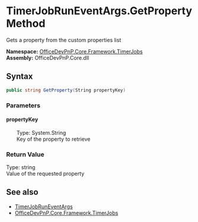 # TimerJobRunEventArgs.GetProperty Method  
 Gets a property from the custom properties list   

**Namespace:** [OfficeDevPnP.Core.Framework.TimerJobs](OfficeDevPnP.Core.Framework.TimerJobs.md)  
**Assembly:** OfficeDevPnP.Core.dll  
## Syntax
```C#
public string GetProperty(String propertyKey)
```
### Parameters
#### propertyKey  
&emsp;&emsp;Type: System.String  
&emsp;&emsp;Key of the property to retrieve  

  

### Return Value
Type: string  
Value of the requested property  


## See also
- [TimerJobRunEventArgs](OfficeDevPnP.Core.Framework.TimerJobs.TimerJobRunEventArgs.md) 
- [OfficeDevPnP.Core.Framework.TimerJobs](OfficeDevPnP.Core.Framework.TimerJobs.md) 
